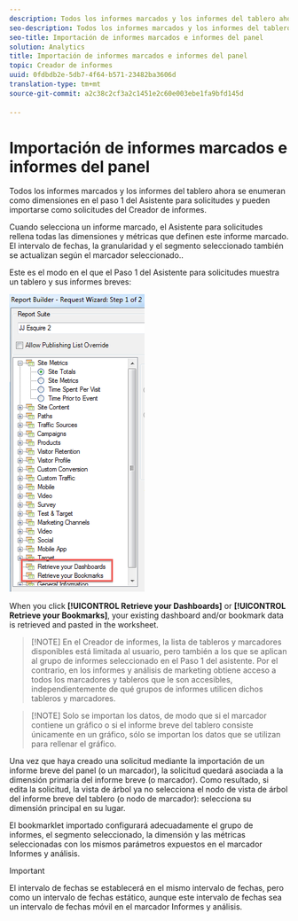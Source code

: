 ```yaml
---
description: Todos los informes marcados y los informes del tablero ahora se enumeran como dimensiones en el paso 1 del Asistente para solicitudes y pueden importarse como solicitudes del Creador de informes.
seo-description: Todos los informes marcados y los informes del tablero ahora se enumeran como dimensiones en el paso 1 del Asistente para solicitudes y pueden importarse como solicitudes del Creador de informes.
seo-title: Importación de informes marcados e informes del panel
solution: Analytics
title: Importación de informes marcados e informes del panel
topic: Creador de informes
uuid: 0fdbdb2e-5db7-4f64-b571-23482ba3606d
translation-type: tm+mt
source-git-commit: a2c38c2cf3a2c1451e2c60e003ebe1fa9bfd145d

---
```



# Importación de informes marcados e informes del panel

Todos los informes marcados y los informes del tablero ahora se enumeran como dimensiones en el paso 1 del Asistente para solicitudes y pueden importarse como solicitudes del Creador de informes.

Cuando selecciona un informe marcado, el Asistente para solicitudes rellena todas las dimensiones y métricas que definen este informe marcado. El intervalo de fechas, la granularidad y el segmento seleccionado también se actualizan según el marcador seleccionado..

Este es el modo en el que el Paso 1 del Asistente para solicitudes muestra un tablero y sus informes breves:

![](assets/import_dashboard_reportlet.png)

When you click **[!UICONTROL Retrieve your Dashboards]** or **[!UICONTROL Retrieve your Bookmarks]**, your existing dashboard and/or bookmark data is retrieved and pasted in the worksheet.

> [!NOTE] En el Creador de informes, la lista de tableros y marcadores disponibles está limitada al usuario, pero también a los que se aplican al grupo de informes seleccionado en el Paso 1 del asistente. Por el contrario, en los informes y análisis de marketing obtiene acceso a todos los marcadores y tableros que le son accesibles, independientemente de qué grupos de informes utilicen dichos tableros y marcadores.

> [!NOTE] Solo se importan los datos, de modo que si el marcador contiene un gráfico o si el informe breve del tablero consiste únicamente en un gráfico, sólo se importan los datos que se utilizan para rellenar el gráfico.

Una vez que haya creado una solicitud mediante la importación de un informe breve del panel (o un marcador), la solicitud quedará asociada a la dimensión primaria del informe breve (o marcador). Como resultado, si edita la solicitud, la vista de árbol ya no selecciona el nodo de vista de árbol del informe breve del tablero (o nodo de marcador): selecciona su dimensión principal en su lugar.

El bookmarklet importado configurará adecuadamente el grupo de informes, el segmento seleccionado, la dimensión y las métricas seleccionadas con los mismos parámetros expuestos en el marcador Informes y análisis. 

>[!IMPORTANT]
>
>El intervalo de fechas se establecerá en el mismo intervalo de fechas, pero como un intervalo de fechas estático, aunque este intervalo de fechas sea un intervalo de fechas móvil en el marcador Informes y análisis.

